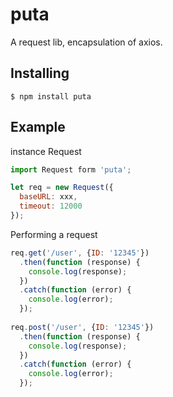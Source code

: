 # puta
A request lib, encapsulation of axios.

## Installing

```
$ npm install puta
```

## Example

instance Request

```js
import Request form 'puta';

let req = new Request({
  baseURL: xxx,
  timeout: 12000
});

```

Performing a request

```js
req.get('/user', {ID: '12345'})
  .then(function (response) {
    console.log(response);
  })
  .catch(function (error) {
    console.log(error);
  });
  
req.post('/user', {ID: '12345'})
  .then(function (response) {
    console.log(response);
  })
  .catch(function (error) {
    console.log(error);
  });


```